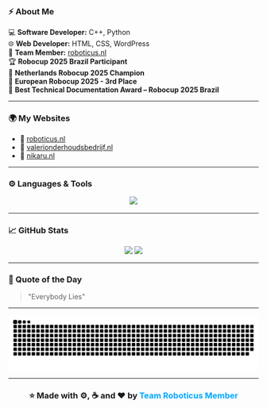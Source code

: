 

### ⚡ About Me

💻 **Software Developer:** C++, Python  
🌐 **Web Developer:** HTML, CSS, WordPress  
🤖 **Team Member:** [roboticus.nl](https://roboticus.nl/)  
🏆 **Robocup 2025 Brazil Participant**  
🥇 **Netherlands Robocup 2025 Champion**  
🥉 **European Robocup 2025 - 3rd Place**  
📜 **Best Technical Documentation Award – Robocup 2025 Brazil**

---

### 🌍 My Websites

- 🔹 [roboticus.nl](https://roboticus.nl/)
- 🔹 [valerionderhoudsbedrijf.nl](https://valerionderhoudsbedrijf.nl/)
- 🔹 [nikaru.nl](https://nikaru.nl/)

---

### ⚙️ Languages & Tools

<p align="center">
  <img src="https://skillicons.dev/icons?i=cpp,python,html,css,wordpress,git,arduino,raspberrypi,vscode" />
</p>

---

### 📈 GitHub Stats

<p align="center">
  <img src="https://github-readme-stats.vercel.app/api?username=mak7usz&show_icons=true&theme=radical&hide_border=true&bg_color=0D1117" height="165"/>
  <img src="https://github-readme-stats.vercel.app/api/top-langs/?username=mak7usz&layout=compact&theme=radical&hide_border=true&bg_color=0D1117"/>
</p>

---

### 🧠 Quote of the Day
> "Everybody Lies"

---

<p align="center">
  <img src="https://github.com/Platane/snk/raw/output/github-contribution-grid-snake.svg" alt="snake animation"/>
</p>

---

<h3 align="center">⭐ Made with ⚙️, ☕ and ❤️ by <span style="color:#00A8FF;">Team Roboticus Member</span></h3>
